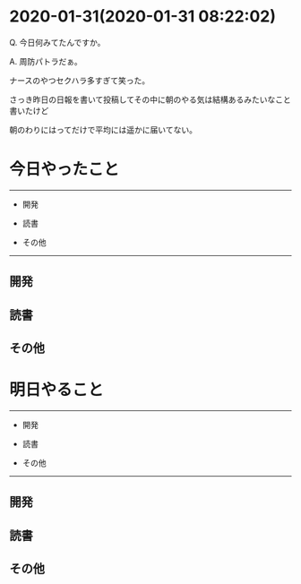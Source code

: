 # 2020-01-31(2020-01-31 08:22:02)

Q. 今日何みてたんですか。

A. 周防パトラだぁ。

ナースのやつセクハラ多すぎて笑った。

さっき昨日の日報を書いて投稿してその中に朝のやる気は結構あるみたいなこと書いたけど

朝のわりにはってだけで平均には遥かに届いてない。

# 今日やったこと

---

* 開発

* 読書

* その他

---

## 開発



## 読書

## その他


# 明日やること

---

* 開発

* 読書

* その他

---

## 開発

## 読書

## その他
